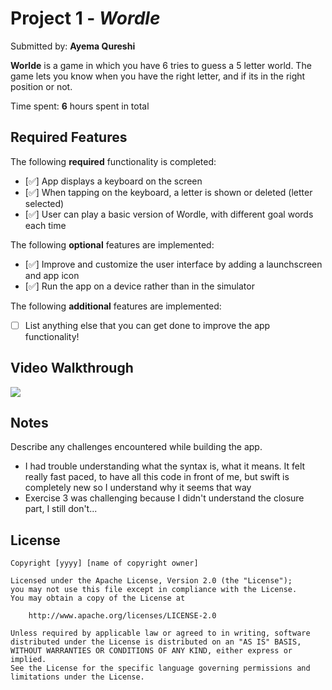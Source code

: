 # Project 1 - *Wordle*

Submitted by: **Ayema Qureshi**

**Worlde** is a game in which you have 6 tries to guess a 5 letter world. The game lets you know when you have the right letter, and if its in the right position or not. 

Time spent: **6** hours spent in total

## Required Features

The following **required** functionality is completed:

- [✅] App displays a keyboard on the screen
- [✅] When tapping on the keyboard, a letter is shown or deleted (letter selected)
- [✅] User can play a basic version of Wordle, with different goal words each time

The following **optional** features are implemented:

- [✅] Improve and customize the user interface by adding a launchscreen and app icon
- [✅] Run the app on a device rather than in the simulator

The following **additional** features are implemented:

- [ ] List anything else that you can get done to improve the app functionality!

## Video Walkthrough

<div>
    <a href="https://www.loom.com/share/203aede263054b99a0d2e2deecc1701d">
    </a>
    <a href="https://www.loom.com/share/203aede263054b99a0d2e2deecc1701d">
      <img style="max-width:300px;" src="https://cdn.loom.com/sessions/thumbnails/203aede263054b99a0d2e2deecc1701d-with-play.gif">
    </a>
  </div>


## Notes

Describe any challenges encountered while building the app.
- I had trouble understanding what the syntax is, what it means. It felt really fast paced, to have all this code in front of me, but swift is completely new so I understand why it seems that way
- Exercise 3 was challenging because I didn't understand the closure part, I still don't... 

## License

    Copyright [yyyy] [name of copyright owner]

    Licensed under the Apache License, Version 2.0 (the "License");
    you may not use this file except in compliance with the License.
    You may obtain a copy of the License at

        http://www.apache.org/licenses/LICENSE-2.0

    Unless required by applicable law or agreed to in writing, software
    distributed under the License is distributed on an "AS IS" BASIS,
    WITHOUT WARRANTIES OR CONDITIONS OF ANY KIND, either express or implied.
    See the License for the specific language governing permissions and
    limitations under the License.
